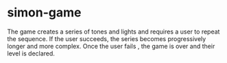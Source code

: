 # simon-game
The game creates a series of tones and lights and requires a user to repeat the sequence. If the user succeeds, the series becomes progressively longer and more complex. Once the user fails , the game is over and their level is declared.
